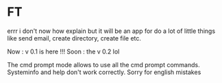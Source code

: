 # FT
errr i don't now how explain but it will be an app for do a lot of little things like send email, create directory, create file etc.

Now : v 0.1 is here !!!
Soon : the v 0.2 lol

The cmd prompt mode allows to use all the cmd prompt commands. Systeminfo and help don't work correctly.
Sorry for english mistakes

